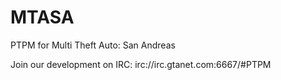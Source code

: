 MTASA
=====

PTPM for Multi Theft Auto: San Andreas

Join our development on IRC:
irc://irc.gtanet.com:6667/#PTPM